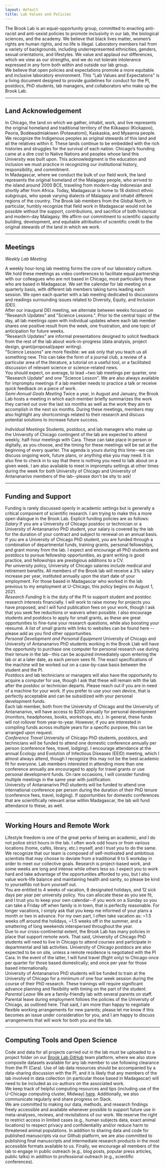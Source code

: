 ```yaml
---
layout: default
title: Lab Values and Policies
---
```



The Brook Lab is an equal-opportunity group, committed to enacting anti-racist and anti-sexist policies to promote inclusivity in our lab, the biological sciences, and the academy. We believe that black lives matter, women’s rights are human rights, and no life is illegal. Laboratory members hail from a variety of backgrounds, including underrepresented ethnicities, genders, sexual orientations, and lifestyles. We value and applaud our differences, which we view as our strengths, and we do not tolerate intolerance expressed in any form both within and outside our lab group.
<br/>
We believe that open policies and expectations promote a more equitable and inclusive laboratory environment. This "Lab Values and Expectations" is a living document designed to provide guidelines for conduct for the PI, postdocs, PhD students, lab managers, and collaborators who make up the Brook Lab.

---

## Land Acknowledgement

In Chicago, the land on which we gather, inhabit, work, and live represents the original homeland and traditional territory of the Kiikaapoi (Kickapoo), Peoria, Bodéwadmiakiwen (Potawatomi), Kaskaskia, and Myaamia people. We recognize the Indigenous peoples as original stewards of this land and all the relatives within it. These lands continue to be embedded with the rich histories and struggles for the survival of each nation. Chicago’s founding came at a dire cost to Native Nations and peoples whose land this University was built upon. This acknowledgment is the education and inclusion we must practice in recognizing our institutional history, responsibility, and commitment.
<br/>
In Madagascar, where we conduct the bulk of our field work, the land represents the original homeland of the Malagasy people, who arrived to the island around 2000 BCE, traveling from modern-day Indonesian and shortly after from Africa. Today, Madagascar is home to 18 distinct ethnic subgroups, who speak varying dialects of Malagasy and inhabit different regions of the country. The Brook lab members from the Global North, in particular, humbly recognize that field work in Madagascar would not be possible without the support, contributions, and sacrifice of both historical and modern-day Malagasy. We affirm our commitment to scientific capacity building, development, and equitable attribution of scientific credit to the original stewards of the land in which we work.


---

## Meetings


*Weekly Lab Meeting*

A weekly hour-long lab meeting forms the core of our laboratory culture. We hold these meetings as video conferences to facilitate equal partnership with our colleagues who are not based in Chicago, most particularly those who are based in Madagascar. We set the calendar for lab meeting on a quarterly basis, with different lab members taking turns leading each session. We open each quarter with a lab meeting dedicated to discussions and readings surrounding issues related to Diversity, Equity, and Inclusion (DEI).
<br/>
After our inaugural DEI meeting, we alternate between weeks focused on "Research Updates" and "Science Lessons.". Prior to the central topic of the day, all lab meetings open with individual updates where each lab member shares one positive result from the week, one frustration, and one topic of anticipation for future weeks.
<br/>
"Research Updates" are informal presentations designed to solicit feedback from the rest of the lab about work-in-progress (data analysis, project design, grant/proposal/paper writing). 
<br/>
"Science Lessons" are more flexible: we ask only that you teach us all something new. This can take the form of a journal club, a review of a particular area of the literature, a tutorial on a useful tool, or a facilitated discussion of relevant science or science-related news.
<br/>
You should expect, on average, to lead ~two lab meetings per quarter, one "Research Update" and one "Science Lesson". We are also always available for impromptu meetings if a lab member needs to practice a talk or receive quick feedback on a piece of work.
<br/>
*Semi-Annual Goals Meeting*
Twice a year, in August and January, the Brook Lab hosts a meeting in which each member briefly summarizes the work they carried out over the last six months as well as the work they aim to accomplish in the next six months. During these meetings, members may also highlight any shortcomings related to their research and discuss potential solutions to increase future success.
<br/>

*Individual Meetings*
Students, postdocs, and lab managers who make up the University of Chicago contingent of the lab are expected to attend weekly, half-hour meetings with Cara. These can take place in person or digitally, as you choose, and the timing for these meetings will be set at the beginning of every quarter. The agenda is yours during this time--we can discuss ongoing work, future plans, or anything else you may need. It is also fine to check in to say that there is nothing you need to talk about on a given week. I am also available to meet in impromptu settings at other times during the week for both University of Chicago and University of Antananarivo members of the lab--please don't be shy to ask! 

---

## Funding and Support

Funding is rarely discussed openly in academic settings but is generally a critical component of scientific research. I am trying to make this a more open dialogue in the Brook Lab. Explicit funding policies are as follows:
<br/>
*Salary*
If you are a University of Chicago postdoc or technician or a University of Antananarivo PhD student, your salary is covered by the lab for the duration of your contract and subject to renewal on an annual basis. If you are a University of Chicago PhD student, you are funded through a combination of departmental funds, training grants, personal fellowships, and grant money from the lab. I expect and encourage all PhD students and postdocs to pursue fellowship opportunities, as grant writing is good practice, and fellowships are prestigious additions to a CV.
<br/>
Per university policy, University of Chicago salaries include medical and retirement benefits. All members of the Brook lab will receive a 3% salary increase per year, instituted annually upon the start date of your employment. For those based in Madagascar who worked in the lab previous to my employment at U-Chicago, this policy begins on August 1, 2021.
<br/>
*Research Funding*
It is the duty of the PI to support student and postdoc research interests financially. I will work to raise money for projects you have proposed, and I will fund publication fees on your work, though I ask that you seek fee reductions or waivers when possible. I also encourage students and postdocs to apply for small grants, as these are great opportunities to fine-tune your research questions, while also boosting your réesumé. A list of small grants with links to websites can be found here -- please add as you find other opportunities.
<br/>
*Personal Development and Personal Equipment*
University of Chicago and University of Antananarivo PhD students working in the Brook Llab will have the opportunity to purchase one computer for personal research use during their tenure in the lab--this can be acquired immediately upon entering the lab or at a later date, as each person sees fit. The exact specifications of the machine will be worked out on a case-by-case basis between the student and the PI.
<br/>
Postdocs and lab technicians or managers will also have the opportunity to acquire a computer for use, though I ask that these will remain with the lab after the postdoc or technician departs. Please reach out if you are in need of a machine for your work. If you prefer to use your own device, that is perfectly acceptable and can be subsidized with your personal development funds.
<br/>
Each lab member, both from the University of Chicago and the University of Antananarivo, will have access to $200 annually for personal development (monitors, headphones, books, workshops, etc.). In general, these funds will not rollover from year-to-year. However, if you are interested in compiling funds across multiple years for a specific purpose, this can be arranged upon request.
<br/>
*Conference Travel*
University of Chicago PhD students, postdocs, and technicians will be funded to attend one domestic conference annually per person (conference fees, travel, lodging). I encourage attendance at the annual Ecology and Evolution of Infectious Diseases (EEID) meeting, which I almost always attend, though I recognize this may not be the best academic fit for everyone. Lab members interested in attending more than one conference annually are encouraged to apply for travel grants or use personal development funds. On rare occasions, I will consider funding multiple meetings in the same year with justification.
<br/>
University of Antananarivo PhD students will be funded to attend one international conference per person during the duration of their PhD tenure (conference fees, travel, lodging). If opportunities for domestic conferences that are scientifically relevant arise within Madagascar, the lab will fund attendance to these, as well.


---

## Working Hours and Remote Work

Lifestyle freedom is one of the great perks of being an academic, and I do not police strict hours in the lab. I often work odd hours or from various locations (home, cafés, library, etc.) myself, and I trust you to do the same. We recognize that our team is composed of self-motivated and ambitious scientists that may choose to deviate from a traditional 9 to 5 workday in order to meet our collective goals. Research is project-based work, and some weeks are long and intense while others less so. I expect you to work hard and take advantage of the opportunities afforded to you, but I also value work-life balance and maintaining health and sanity, so please be kind to yourselfdo not burn yourself out.
<br/>
You are entitled to 4 weeks of vacation, 8 designated holidays, and 12 sick days per year per university policy. You can allocate these as you see fit, and I trust you to keep your own calendar--if you work on a Sunday so you can take a Friday off when family is in town, that is perfectly reasonable. For longer vacations, I simply ask that you keep me informed of your plans a month or two in advance. For my own part, I often take vacation as: ~1.5 weeks off around the holidays, ~1.5 weeks off in the summer, and a smattering of long weekends interspersed throughout the year.
<br/>
Due to our cross-continental extent, the Brook Lab has many policies in place that support remote work. That said, University of Chicago PhD students will need to live in Chicago to attend courses and participate in departmental and lab activities. University of Chicago postdocs are also expected to be on site, unless a remote residence is negotiated with the PI Cara. In the event of the latter, I will fund travel (flight only) to Chicago once per quarter for those based domestically; and once per year for those based internationally. 
<br/>
University of Antananarivo PhD students will be funded to train at the University of Chicago for a minimum of one four week session during the course of their PhD research. These trainings will require significant advance planning and flexibility with timing on the part of the student.
<br/>
*Parental Leave*
We are a family-friendly lab with several parents on staff. Parental leave during employment follows the policies of the University of Chicago, as outlined here. That said, I am more than happy to negotiate flexible working arrangements for new parents; please let me know if this becomes an issue under consideration for you, and I am happy to discuss arrangements that will work for both you and the lab.

---
## Computing Tools and Open Science

Code and data for all projects carried out in the lab must be uploaded to a project folder on our [Brook Lab GitHub](https://github.com/brooklabteam) team platform, where we also store composite datasets available for any lab member to use following clearance from the PI (Cara). Use of lab data resources should be accompanied by a data-sharing discussion with the PI, and it is likely that any members of the lab involved in data collection (in particular those based in Madagascar) will need to be included as co-authors on the associated work. 
<br/>
We keep track of helpful computing resources and tips (including use of the U-Chicago computing cluster, Midway) [here](https://github.com/brooklabteam/brooklab-resources).
Additionally, we also communicate regularly and share progress on Slack.
<br/>
We are committed to making our data, methods, and research findings freely accessible and available whenever possible to support future use in meta-analyses, reviews, and revisitations of our work. We reserve the right to restrict access in limited cases (e.g., human subjects data, exact animal locations) to respect privacy and confidentiality and/or reduce harm to threatened animal populations. In addition to sharing data and code for published manuscripts via our Github platform, we are also committed to publishing final manuscripts and intermediate research products in the most accessible formats available to us. Finally, we encourage all members of the lab to engage in public outreach (e.g., blog posts, popular press articles, public talks) in addition to professional outreach (e.g., scientific conferences). 




